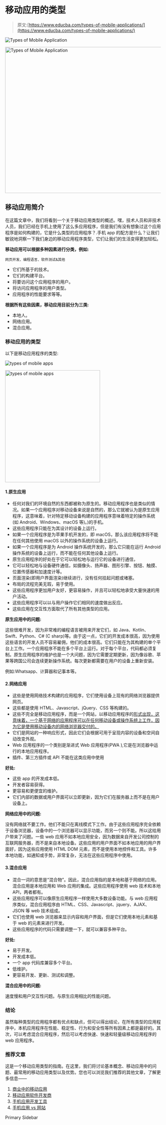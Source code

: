 # 移动应用的类型

> 原文:[https://www.educba.com/types-of-mobile-applications/](https://www.educba.com/types-of-mobile-applications/)

![Types of Mobile Application](../Images/12e32baf88d5da4af0662000f4f4fe0f.png)

<noscript><img class="alignnone wp-image-264126 size-full" src="../Images/12e32baf88d5da4af0662000f4f4fe0f.png" alt="Types of Mobile Application" width="844" height="472" srcset="https://cdn.educba.com/academy/wp-content/uploads/2019/12/types-of-mobile-application.jpg 844w, https://cdn.educba.com/academy/wp-content/uploads/2019/12/types-of-mobile-application-300x168.jpg 300w, https://cdn.educba.com/academy/wp-content/uploads/2019/12/types-of-mobile-application-768x429.jpg 768w" sizes="(max-width: 844px) 100vw, 844px" data-original-src="https://cdn.educba.com/academy/wp-content/uploads/2019/12/types-of-mobile-application.jpg"/></noscript>

## 移动应用简介

在这篇文章中，我们将看到一个关于移动应用类型的概述。嘿，技术人员和非技术人员，我们已经在手机上使用了这么多应用程序，但是我们有没有想象过这个应用程序是如何构建的，它是什么类型的应用程序？.手机 app 的配方是什么？让我们敏锐地洞察一下我们身边的移动应用程序类型，它们让我们的生活变得更加轻松。

**移动应用可以根据多种因素进行分类，例如:**

<small>网页开发、编程语言、软件测试&其他</small>

*   它们所基于的技术。
*   它们的构建平台。
*   将要访问这个应用程序的用户。
*   将访问应用程序的用户类型。
*   应用程序的性能要求等等。

**根据所有这些因素，移动应用目前分为三类:**

*   本地人。
*   网络应用。
*   混合应用。

### 移动应用的类型

以下是移动应用程序的类型:

![types of mobile apps](../Images/96e4ddcfb563e452fbab85a6d4f1561c.png)

<noscript><img class="alignnone wp-image-264009 size-full" src="../Images/96e4ddcfb563e452fbab85a6d4f1561c.png" alt="types of mobile apps" width="307" height="362" srcset="https://cdn.educba.com/academy/wp-content/uploads/2019/12/types-of-mobile-application.png 307w, https://cdn.educba.com/academy/wp-content/uploads/2019/12/types-of-mobile-application-254x300.png 254w" sizes="(max-width: 307px) 100vw, 307px" data-original-src="https://cdn.educba.com/academy/wp-content/uploads/2019/12/types-of-mobile-application.png"/></noscript>

#### 1.原生应用

*   任何对我们的环境自然的东西都被称为原生的。移动应用程序也是类似的情况。如果一个应用程序对移动设备来说是自然的，那么它就被认为是原生应用程序，这意味着，针对特定移动设备构建的应用程序意味着特定的操作系统(如 Android、Windows、macOS 等)。)的手机。
*   这些应用程序只能在为其设计的设备上运行。
*   如果一个应用程序是为苹果手机开发的，即 macOS，那么该应用程序将不能在任何其他使用 macOS 以外的操作系统的设备上运行。
*   如果一个应用程序是为 Android 操作系统开发的，那么它只能在运行 Android 操作系统的设备上运行，而不能在任何其他设备上运行。
*   原生应用程序的好处在于它可以轻松地与运行它的设备进行通信，
*   它可以轻松地与设备硬件通信，如摄像头、扬声器、图形引擎、按钮、触摸、位置传感器和加速度计等。
*   页面渲染(即用户界面渲染)继续进行，没有任何挂起问题或堵塞。
*   布局的流程完美无瑕，易于使用。
*   这些应用程序更加用户友好，更容易操作，并且可以轻松地承受大量快速的用户活动。
*   这些应用程序可以以与用户操作它们相同的速度做出反应。
*   这些应用在交互性方面取代了所有其他类型的应用。

**原生应用中的问题:**

这些很难开发，因为非常难的编程语言被用来开发它们，如 Java、Kotlin、Swift、Python、C# (C sharp)等。由于这一点，它们的开发成本很高，因为使用这些语言的开发人员不容易雇佣，他们的成本很高。它们只能在为其构建的单个平台上工作。一个应用程序不能在多个平台上运行。对于每个平台，代码都必须复制。原生应用程序的维护也是一个大问题，因为它需要定期更新，因为像谷歌、苹果等跨国公司会连续更新操作系统。每次更新都需要在用户的设备上重新安装。

例如:Whatsapp、计算器和记事本等。

#### 2.网络应用

*   这些是使用网络技术构建的应用程序，它们使用设备上现有的网络浏览器提供网页。
*   这些都是使用 HTML、Javascript、jQuery、CSS 等构建的。
*   这些不完全是移动应用程序，而是一个网站，以移动应用程序的[形式出现，这意味着，一个基于网络的应用程序可以在任何移动设备或操作系统上工作，因为它是使用移动设备内的网络浏览器交付的。](https://www.educba.com/mobile-application-software/)
*   它们是网站的一种响应形式，因此它们会根据可用于呈现内容的设备和空间自动改变外观。
*   Web 应用程序的一个类别是渐进式 Web 应用程序(PWA ),它是在浏览器中运行的本地应用程序。
*   插件、第三方插件或 API 不能在这类应用中使用

**好处:**

*   这些 app 的开发成本低。
*   开发者容易获得。
*   更容易和更便宜的维护。
*   它们内部的数据或用户界面可以立即更新，因为它们在服务器上而不是在用户设备上。

**网络应用中的问题:**

没有网络就不要工作。他们不能只在离线模式下工作。由于这些应用程序完全依赖于设备浏览器，设备中的一个浏览器可以显示功能，而另一个则不能。所以这给用户带来了问题。一些 web 应用不如本地应用安全，因为数据来自开发公司控制的互联网服务器，而不是来自本地设备。这些应用的用户界面不如本地应用的用户界面好，因为这些应用使用 HTML DOM 元素，而不是使用本地控件和工具。许多本地功能，如通知或手势，非常复杂，无法在这些应用程序中使用。

#### 3.混合应用

*   混合一词的意思是“混合物”。因此，混合应用指的是本地和基于网络的应用。混合应用是本地应用和 Web 应用的集成。这些应用程序使用 web 技术和本地 API，两者都有。
*   这些应用程序可以像原生应用程序一样使用大多数设备功能。与 web 应用程序类似，混合应用程序由 HTML、CSS、Javascript、jquery、AJAX、JSON 等 web 技术组成。
*   它们也使用 web 浏览器来显示内容和用户界面，但是它们使用本地元素和基于 web 的元素来进行开发。
*   这些应用程序的代码只需要调整一下，就可以兼容多种平台。

**好处:**

*   易于开发。
*   开发成本低。
*   一个 app 代码库兼容多个平台。
*   低维护。
*   更容易开发、更新、测试和调整。

**混合应用中的问题:**

速度慢和用户交互性问题。与原生应用相比的性能问题。

### 结论

虽然每种类型的应用程序都有优点和缺点，但可以得出结论，在所有类型的应用程序中，本机应用程序在性能、稳定性、行为和安全性等所有因素上都是最好的。其次，可以考虑混合应用程序，然后可以考虑快速、快速和轻量级移动应用程序的 web 应用程序。

### 推荐文章

这是一个移动应用类型的指南。在这里，我们将讨论基本概念、移动应用中的问题、最常用的移动应用类型以及优势。您也可以浏览我们推荐的其他文章，了解更多信息——

1.  [商业中的移动应用](https://www.educba.com/mobile-applications/)
2.  [移动应用软件开发商](https://www.educba.com/applications-software-developer/)
3.  [手机应用开发工具](https://www.educba.com/mobile-app-design-software/)
4.  [手机应用 vs 网站](https://www.educba.com/mobile-apps-vs-website/)

<footer class="entry-footer">

<aside class="sidebar sidebar-primary widget-area" role="complementary" aria-label="Primary Sidebar">Primary Sidebar</aside>

</footer>